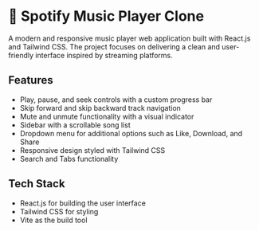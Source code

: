 # 🎵 Spotify Music Player Clone

A modern and responsive music player web application built with React.js and Tailwind CSS. The project focuses on delivering a clean and user-friendly interface inspired by streaming platforms.

## Features

* Play, pause, and seek controls with a custom progress bar
* Skip forward and skip backward track navigation
* Mute and unmute functionality with a visual indicator
* Sidebar with a scrollable song list
* Dropdown menu for additional options such as Like, Download, and Share
* Responsive design styled with Tailwind CSS
* Search and Tabs functionality

## Tech Stack

* React.js for building the user interface
* Tailwind CSS for styling
* Vite as the build tool
